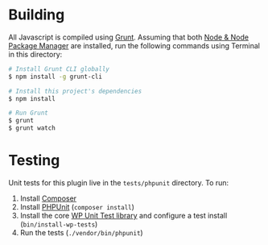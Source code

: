 
# Building

All Javascript is compiled using [Grunt](http://gruntjs.com/). Assuming that both [Node & Node Package Manager](http://nodejs.org/) are installed, run the following commands using Terminal in this directory:

```bash
# Install Grunt CLI globally
$ npm install -g grunt-cli

# Install this project's dependencies
$ npm install

# Run Grunt
$ grunt
$ grunt watch
```

# Testing

Unit tests for this plugin live in the `tests/phpunit` directory. To run:

1. Install [Composer](https://getcomposer.org/)
2. Install [PHPUnit](https://phpunit.de/) (`composer install`)
3. Install the core [WP Unit Test library](https://develop.svn.wordpress.org/trunk/tests/phpunit/includes/) and configure a test install (`bin/install-wp-tests`)
4. Run the tests (`./vendor/bin/phpunit`)
